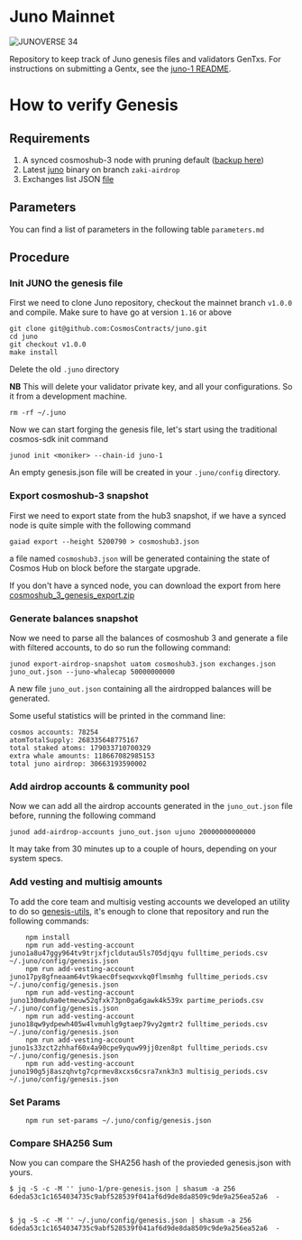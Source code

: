 # Juno Mainnet

![JUNOVERSE 34](https://user-images.githubusercontent.com/79812965/134062086-2867a2d1-1872-4d8f-a497-f235bca3204b.png)




Repository to keep track of Juno genesis files and validators GenTxs. For instructions on submitting a Gentx, see the [juno-1 README](./juno-1).

# How to verify Genesis

## Requirements

1. A synced cosmoshub-3 node with pruning default ([backup here](https://archive.interchain.io))
2. Latest [juno](https://github.com/CosmosContracts/Juno) binary on branch `zaki-airdrop`
3. Exchanges list JSON [file](./exchanges.json)

## Parameters

You can find a list of parameters in the following table `parameters.md`

## Procedure

### Init JUNO the genesis file

First we need to clone Juno repository, checkout the mainnet branch `v1.0.0` and compile. Make sure to have go at version `1.16` or above

```
git clone git@github.com:CosmosContracts/juno.git
cd juno
git checkout v1.0.0
make install
```

Delete the old `.juno` directory

**NB** This will delete your validator private key, and all your configurations. So it from a development machine.

```
rm -rf ~/.juno
```

Now we can start forging the genesis file, let's start using the traditional cosmos-sdk init command

```
junod init <moniker> --chain-id juno-1
```

An empty genesis.json file will be created in your `.juno/config` directory.

### Export cosmoshub-3 snapshot

First we need to export state from the hub3 snapshot, if we have a synced node is quite simple with the following command

```
gaiad export --height 5200790 > cosmoshub3.json
```

a file named `cosmoshub3.json` will be generated containing the state of Cosmos Hub on block before the stargate upgrade.

If you don't have a synced node, you can download the export from here [cosmoshub_3_genesis_export.zip](https://gateway.pinata.cloud/ipfs/QmWmFUDFKWfn36De4mTxTJK493EeCE9nh4EtTWt4sUgkp7)

### Generate balances snapshot

Now we need to parse all the balances of cosmoshub 3 and generate a file with filtered accounts, to do so run the following command:

```
junod export-airdrop-snapshot uatom cosmoshub3.json exchanges.json juno_out.json --juno-whalecap 50000000000
```

A new file `juno_out.json` containing all the airdropped balances will be generated.

Some useful statistics will be printed in the command line:

```
cosmos accounts: 78254
atomTotalSupply: 268335648775167
total staked atoms: 179033710700329
extra whale amounts: 118667082985153
total juno airdrop: 30663193590002
```

### Add airdrop accounts & community pool

Now we can add all the airdrop accounts generated in the `juno_out.json` file before, running the following command

```
junod add-airdrop-accounts juno_out.json ujuno 20000000000000
```

It may take from 30 minutes up to a couple of hours, depending on your system specs.

### Add vesting and multisig amounts

To add the core team and multisig vesting accounts we developed an utility to do so [genesis-utils](https://github.com/CosmosContracts/genesis-utils), it's enough to clone that repository and run the following commands:

```
    npm install
    npm run add-vesting-account juno1a8u47ggy964tv9trjxfjcldutau5ls705djqyu fulltime_periods.csv ~/.juno/config/genesis.json
    npm run add-vesting-account juno17py8gfneaam64vt9kaec0fseqwxvkq0flmsmhg fulltime_periods.csv ~/.juno/config/genesis.json
    npm run add-vesting-account juno130mdu9a0etmeuw52qfxk73pn0ga6gawk4k539x partime_periods.csv ~/.juno/config/genesis.json
    npm run add-vesting-account juno18qw9ydpewh405w4lvmuhlg9gtaep79vy2gmtr2 fulltime_periods.csv ~/.juno/config/genesis.json
    npm run add-vesting-account juno1s33zct2zhhaf60x4a90cpe9yquw99jj0zen8pt fulltime_periods.csv ~/.juno/config/genesis.json
    npm run add-vesting-account juno190g5j8aszqhvtg7cprmev8xcxs6csra7xnk3n3 multisig_periods.csv ~/.juno/config/genesis.json
```

### Set Params

```
    npm run set-params ~/.juno/config/genesis.json
```

### Compare SHA256 Sum

Now you can compare the SHA256 hash of the provieded genesis.json with yours.

```
$ jq -S -c -M '' juno-1/pre-genesis.json | shasum -a 256
6deda53c1c1654034735c9abf528539f041af6d9de8da8509c9de9a256ea52a6  -


$ jq -S -c -M '' ~/.juno/config/genesis.json | shasum -a 256
6deda53c1c1654034735c9abf528539f041af6d9de8da8509c9de9a256ea52a6  -
```
